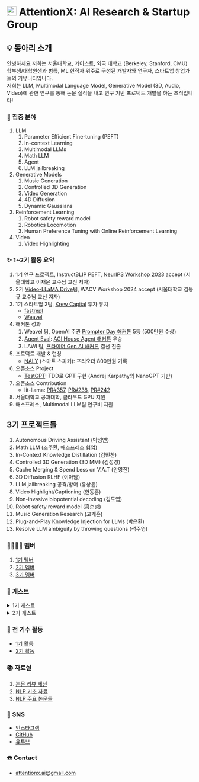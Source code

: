 # <img width="26" alt="image" src="https://i.ibb.co/jJJV9fs/1686903632416.jpg"> AttentionX: AI Research & Startup Group 

## 💡 동아리 소개
안녕하세요 저희는 서울대학교, 카이스트, 외국 대학교 (Berkeley, Stanford, CMU) 학부생/대학원생과 병특, ML 현직자 위주로 구성된 개발자와 연구자, 스타트업 창업가들의 커뮤니티입니다.   
저희는 LLM, Multimodal Language Model, Generative Model (3D, Audio, Video)에 관한 연구를 통해 논문 실적을 내고 연구 기반 프로덕트 개발을 하는 조직입니다!

### 👀 집중 분야
1. LLM
    1. Parameter Efficient Fine-tuning (PEFT)
    2. In-context Learning
    3. Multimodal LLMs
    4. Math LLM
    5. Agent
    6. LLM jailbreaking
2. Generative Models
    1. Music Generation
    2. Controlled 3D Generation
    3. Video Generation
    4. 4D Diffusion
    5. Dynamic Gaussians
3. Reinforcement Learning
    1. Robot safety reward model
    2. Robotics Locomotion
    3. Human Preference Tuning with Online Reinforcement Learning
4. Video
   1. Video Highlighting

### ✨ 1~2기 활동 요약
1. 1기 연구 프로젝트, InstructBLIP PEFT, [NeurIPS Workshop 2023](https://neurips2023-enlsp.github.io/accepted_papers.html#:~:text=Parameter%2DEfficient%20Fine%2Dtuning%20of%20InstructBLIP%20for%20Visual%20Reasoning%20Tasks) accept (서울대학교 이재윤 교수님 교신 저자)
2. 2기 [Video-LLaMA Drive](https://github.com/sungyeonparkk/vision-assistant-for-driving)팀, WACV Workshop 2024 accept (서울대학교 김동규 교수님 교신 저자)
3. 1기 스타트업 2팀, [Krew Capital](https://krewcapital.com/) 투자 유치
   - [fastrepl](https://fastrepl.com)
   - [Weavel](https://www.promptmodel.run)
4. 해커톤 성과
   1. Weavel 팀, OpenAI 주관 [Prompter Day 해커톤](https://www.prompterday.com/main) 5등 (500만원 수상)
   2. [Agent Eval](https://www.youtube.com/watch?v=sjEMBY3Ngbk): [AGI House Agent 해커톤](https://partiful.com/e/I4oVKOY4DXEG5Bn9U61h) 우승
   3. LAWI 팀, [프라이머 Gen AI 해커톤](https://www.newswire.co.kr/newsRead.php?no=965386) 결선 진출
5. 프로덕트 개발 & 런칭
   - [NALY](https://disquiet.io/@marc/makerlog/8017) (스마트 스피커): 프리오더 800만원 기록
6. 오픈소스 Project
    - [TestGPT](https://github.com/AttentionX/testGPT): TDD로 GPT 구현 (Andrej Karpathy의 NanoGPT 기반)
7. 오픈소스 Contribution
   - lit-llama: [PR#357](https://github.com/Lightning-AI/lit-llama/pull/357), [PR#238](https://github.com/Lightning-AI/lit-llama/pull/238), [PR#242](https://github.com/Lightning-AI/lit-llama/pull/242)
8. 서울대학교 공과대학, 클라우드 GPU 지원
9. 매스프레소, Multimodal LLM팀 연구비 지원

## 3기 프로젝트들
1. Autonomous Driving Assistant (박성연)
2. Math LLM (조주환, 매스프레소 협업)
3. In-Context Knowledge Distillation (김민찬)
4. Controlled 3D Generation (3D MM) (김성경)
5. Cache Merging & Spend Less on V.A.T (안영진)
6. 3D Diffusion RLHF (이아담)
7. LLM jailbreaking 공격/방어 (유상윤)
8. Video Highlight/Captioning (한동훈)
9. Non-invasive biopotential decoding (김도엽)
10. Robot safety reward model (홍순범)
11. Music Generation Research (고계훈)
12. Plug-and-Play Knowledge Injection for LLMs (박은환)
13. Resolve LLM ambiguity by throwing questions (석주영)


### 👨‍👨‍👧‍👧 멤버
1. [1기 멤버](https://eager-rest-e73.notion.site/AttentionX-1-1fd7b9c8efb0422c969c877c8d1c09c4?pvs=4)
2. [2기 멤버](https://eager-rest-e73.notion.site/AttentionX-2-fd86468a8dbd436dab29ef10f5553da1?pvs=4)
3. [3기 멤버](https://eager-rest-e73.notion.site/AttentionX-3-936500ae929c487b82bb5d5cbbedd07f?pvs=74)

### 🤵 게스트
<details>
<summary>1기 게스트</summary>
  1. <a href="https://wrtn.ai/">뤼튼</a> 이세영 대표님
    <br>
  2. <a href="https://www.learners.company/">팀러너스</a> 맹주성 대표님
    <br>
  3. <a href="https://www.ringleplus.com/ko/student/landing/team">링글</a> 이성파 대표님
</details>
<details>
<summary>2기 게스트</summary>
    1. Krew Capital 송민재님, 민병훈님 <br>
    2. Neuralkind 김준희님 <br>
    3. 띵스플로우 윤희상님 <br>
    4. 코르카 이태호님 <br>
    5. 뤼튼 현지웅님 <br>
    6. 해치랩스 김민석님
</details>

### 🔖 전 기수 활동
- [1기 활동](https://eager-rest-e73.notion.site/1-e41e8583e724455ca1959d24332246e5?pvs=4)
- [2기 활동](https://eager-rest-e73.notion.site/2-142fe495a46c4875bc1bef11ac2739f6?pvs=4)

### 📚 자료실
1. [논문 리뷰 세션](https://skillful-houseboat-70c.notion.site/Study-Sessions-614371ce36a64c318b6c6bf3980f4467)
2. [NLP 기초 자료](https://skillful-houseboat-70c.notion.site/NLP-0cf2ffe5cc2542a4a6edd9f8e86fb4ef)
3. [NLP 주요 논문들](https://skillful-houseboat-70c.notion.site/e805b63e1f304c53aed49b4b177d6019?v=22d6287722c341a3a0936638e73534b8)


### 💬 SNS
- [인스타그램](https://www.instagram.com/attentionx.ai/)
- [GitHub](https://github.com/AttentionX)
- [유투브](https://www.youtube.com/@attentionx)


### ☎️ Contact
- attentionx.ai@gmail.com
